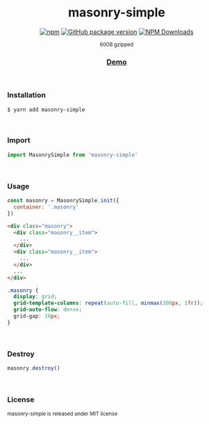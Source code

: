 <div align="center">
<br>

<h1>masonry-simple</h1>

[![npm](https://img.shields.io/npm/v/masonry-simple.svg?colorB=brightgreen)](https://www.npmjs.com/package/masonry-simple)
[![GitHub package version](https://img.shields.io/github/package-json/v/ux-ui-pro/masonry-simple.svg)](https://github.com/ux-ui-pro/masonry-simple)
[![NPM Downloads](https://img.shields.io/npm/dm/masonry-simple.svg?style=flat)](https://www.npmjs.org/package/masonry-simple)

<sup>600B gzipped</sup>
<h3><a href="https://l6nln6.csb.app/">Demo</a></h3>

</div>
<br>

### Installation
```
$ yarn add masonry-simple
```
<br>

### Import
```javascript
import MasonrySimple from 'masonry-simple'
```
<br>

### Usage
```javascript
const masonry = MasonrySimple.init({
  container: '.masonry'
})
```
```HTML
<div class="masonry">
  <div class="masonry__item">
    ...
  </div>
  <div class="masonry__item">
    ...
  </div>
  ...
</div>
```
```SCSS
.masonry {
  display: grid;
  grid-template-columns: repeat(auto-fill, minmax(300px, 1fr));
  grid-auto-flow: dense;
  grid-gap: 10px;
}
```
<br>

### Destroy
```javascript
masonry.destroy()
```
<br>

### License
<sup>masonry-simple is released under MIT license</sup>